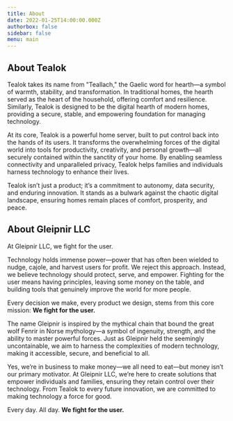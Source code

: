 ```yaml
---
title: About
date: 2022-01-25T14:00:00.000Z
authorbox: false
sidebar: false
menu: main
---
```


## About Tealok

Tealok takes its name from "Teallach," the Gaelic word for hearth—a symbol of warmth, stability, and transformation. In traditional homes, the hearth served as the heart of the household, offering comfort and resilience. Similarly, Tealok is designed to be the digital hearth of modern homes, providing a secure, stable, and empowering foundation for managing technology.

At its core, Tealok is a powerful home server, built to put control back into the hands of its users. It transforms the overwhelming forces of the digital world into tools for productivity, creativity, and personal growth—all securely contained within the sanctity of your home. By enabling seamless connectivity and unparalleled privacy, Tealok helps families and individuals harness technology to enhance their lives.

Tealok isn’t just a product; it’s a commitment to autonomy, data security, and enduring innovation. It stands as a bulwark against the chaotic digital landscape, ensuring homes remain places of comfort, prosperity, and peace.

## About Gleipnir LLC

At Gleipnir LLC, we fight for the user.

Technology holds immense power—power that has often been wielded to nudge, cajole, and harvest users for profit. We reject this approach. Instead, we believe technology should protect, serve, and empower. Fighting for the user means having principles, leaving some money on the table, and building tools that genuinely improve the world for more people.

Every decision we make, every product we design, stems from this core mission: **We fight for the user.**

The name Gleipnir is inspired by the mythical chain that bound the great wolf Fenrir in Norse mythology—a symbol of ingenuity, strength, and the ability to master powerful forces. Just as Gleipnir held the seemingly uncontainable, we aim to harness the complexities of modern technology, making it accessible, secure, and beneficial to all.

Yes, we’re in business to make money—we all need to eat—but money isn’t our primary motivator. At Gleipnir LLC, we’re here to create solutions that empower individuals and families, ensuring they retain control over their technology. From Tealok to every future innovation, we are committed to making technology a force for good.

Every day. All day. **We fight for the user.**
